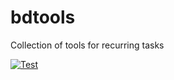 # bdtools
Collection of tools for recurring tasks

[![Test](https://github.com/BDehapiot/bdtools/actions/workflows/pytest.yml/badge.svg)](https://github.com/BDehapiot/bdtools/actions/workflows/pytest.yml)



